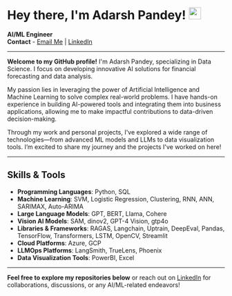 # Hey there, I'm Adarsh Pandey! <img src="https://media.giphy.com/media/hvRJCLFzcasrR4ia7z/giphy.gif" width="28">

**AI/ML Engineer**  
**Contact** - [Email Me](mailto:adarshpandeywo@gmail.com) | [LinkedIn](https://linkedin.com/in/justadarsh)

---

**Welcome to my GitHub profile!** I'm Adarsh Pandey, specializing in Data Science. I focus on developing innovative AI solutions for financial forecasting and data analysis.

My passion lies in leveraging the power of Artificial Intelligence and Machine Learning to solve complex real-world problems. I have hands-on experience in building AI-powered tools and integrating them into business applications, allowing me to make impactful contributions to data-driven decision-making.

Through my work and personal projects, I've explored a wide range of technologies—from advanced ML models and LLMs to data visualization tools. I’m excited to share my journey and the projects I've worked on here!

---

## Skills & Tools

- **Programming Languages**: Python, SQL
- **Machine Learning**: SVM, Logistic Regression, Clustering, RNN, ANN, SARIMAX, Auto-ARIMA  
- **Large Language Models**: GPT, BERT, Llama, Cohere  
- **Vision AI Models**: SAM, dinov2, GPT-4 Vision, gtp4o  
- **Libraries & Frameworks**: RAGAS, Langchain, Uptrain, DeepEval, Pandas, TensorFlow, Transformers, LSTM, OpenCV, Streamlit  
- **Cloud Platforms**: Azure, GCP  
- **LLMOps Platforms**: LangSmith, TrueLens, Phoenix  
- **Data Visualization Tools**: PowerBI, Excel  

---

**Feel free to explore my repositories below** or reach out on [LinkedIn](https://linkedin.com/in/justadarsh) for collaborations, discussions, or any AI/ML-related endeavors!
